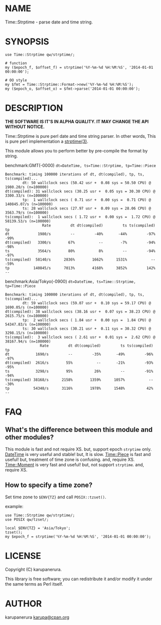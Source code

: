 # NAME

Time::Strptime - parse date and time string.

# SYNOPSIS

    use Time::Strptime qw/strptime/;

    # function
    my ($epoch_f, $offset_f) = strptime('%Y-%m-%d %H:%M:%S', '2014-01-01 00:00:00');

    # OO style
    my $fmt = Time::Strptime::Format->new('%Y-%m-%d %H:%M:%S');
    my ($epoch_o, $offset_o) = $fmt->parse('2014-01-01 00:00:00');

# DESCRIPTION

__THE SOFTWARE IS IT'S IN ALPHA QUALITY. IT MAY CHANGE THE API WITHOUT NOTICE.__

Time::Strptime is pure perl date and time string parser.
In other words, This is pure perl implementation a [strptime(3)](http://man.he.net/man3/strptime).

This module allows you to perform better by pre-compile the format by string.

benchmark:GMT(-0000) `dt=DateTime, ts=Time::Strptime, tp=Time::Piece`

    Benchmark: timing 100000 iterations of dt, dt(compiled), tp, ts, ts(compiled)...
            dt: 50 wallclock secs (50.42 usr +  0.08 sys = 50.50 CPU) @ 1980.20/s (n=100000)
    dt(compiled): 31 wallclock secs (30.25 usr +  0.05 sys = 30.30 CPU) @ 3300.33/s (n=100000)
            tp:  1 wallclock secs ( 0.71 usr +  0.00 sys =  0.71 CPU) @ 140845.07/s (n=100000)
            ts: 28 wallclock secs (27.97 usr +  0.09 sys = 28.06 CPU) @ 3563.79/s (n=100000)
    ts(compiled):  1 wallclock secs ( 1.72 usr +  0.00 sys =  1.72 CPU) @ 58139.53/s (n=100000)
                     Rate         dt dt(compiled)         ts ts(compiled)         tp
    dt             1980/s         --         -40%       -44%         -97%       -99%
    dt(compiled)   3300/s        67%           --        -7%         -94%       -98%
    ts             3564/s        80%           8%         --         -94%       -97%
    ts(compiled)  58140/s      2836%        1662%      1531%           --       -59%
    tp           140845/s      7013%        4168%      3852%         142%         --

benchmark:Asia/Tokyo(-0900) `dt=DateTime, ts=Time::Strptime, tp=Time::Piece`

    Benchmark: timing 100000 iterations of dt, dt(compiled), tp, ts, ts(compiled)...
            dt: 59 wallclock secs (59.07 usr +  0.10 sys = 59.17 CPU) @ 1690.05/s (n=100000)
    dt(compiled): 38 wallclock secs (38.16 usr +  0.07 sys = 38.23 CPU) @ 2615.75/s (n=100000)
            tp:  2 wallclock secs ( 1.84 usr +  0.00 sys =  1.84 CPU) @ 54347.83/s (n=100000)
            ts: 30 wallclock secs (30.21 usr +  0.11 sys = 30.32 CPU) @ 3298.15/s (n=100000)
    ts(compiled):  3 wallclock secs ( 2.61 usr +  0.01 sys =  2.62 CPU) @ 38167.94/s (n=100000)
                    Rate         dt dt(compiled)         ts ts(compiled)          tp
    dt            1690/s         --         -35%       -49%         -96%        -97%
    dt(compiled)  2616/s        55%           --       -21%         -93%        -95%
    ts            3298/s        95%          26%         --         -91%        -94%
    ts(compiled) 38168/s      2158%        1359%      1057%           --        -30%
    tp           54348/s      3116%        1978%      1548%          42%          --

# FAQ

## What's the difference between this module and other modules?

This module is fast and not require XS. but, support epoch `strptime` only.
[DateTime](https://metacpan.org/pod/DateTime) is very useful and stable! but, It is slow.
[Time::Piece](https://metacpan.org/pod/Time::Piece) is fast and useful! but, treatment of time zone is confusing. and, require XS.
[Time::Moment](https://metacpan.org/pod/Time::Moment) is very fast and useful! but, not support `strptime`. and, require XS.

## How to specify a time zone?

Set time zone to `$ENV{TZ}` and call `POSIX::tzset()`.

example:

    use Time::Strptime qw/strptime/;
    use POSIX qw/tzset/;

    local $ENV{TZ} = 'Asia/Tokyo';
    tzset();
    my $epoch_f = strptime('%Y-%m-%d %H:%M:%S', '2014-01-01 00:00:00');

# LICENSE

Copyright (C) karupanerura.

This library is free software; you can redistribute it and/or modify
it under the same terms as Perl itself.

# AUTHOR

karupanerura <karupa@cpan.org>
